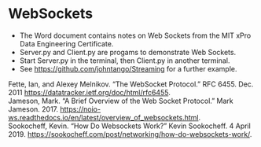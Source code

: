 # WebSockets

- The Word document contains notes on Web Sockets from the MIT xPro Data Engineering Certificate.  
- Server.py and Client.py are progams to demonstrate Web Sockets.   
- Start Server.py in the terminal, then Client.py in another terminal.  
- See https://github.com/johntango/Streaming for a further example.

Fette, Ian, and Alexey Melnikov. “The WebSocket Protocol.” RFC 6455. Dec. 2011 https://datatracker.ietf.org/doc/html/rfc6455.  
Jameson, Mark. “A Brief Overview of the Web Socket Protocol.” Mark Jameson. 2017. https://noio-ws.readthedocs.io/en/latest/overview_of_websockets.html.  
Sookocheff, Kevin. “How Do Websockets Work?” Kevin Sookocheff. 4 April 2019. https://sookocheff.com/post/networking/how-do-websockets-work/.
